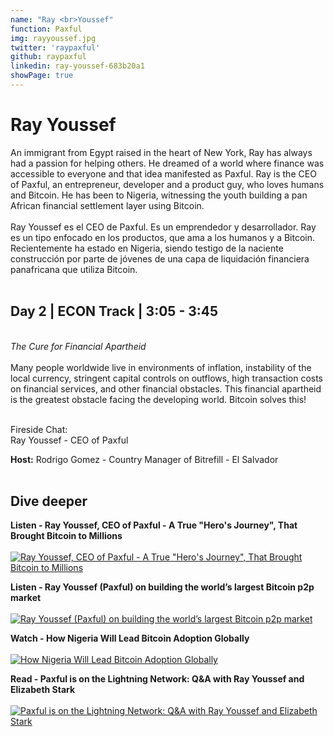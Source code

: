 ```yaml
---
name: "Ray <br>Youssef"
function: Paxful
img: rayyoussef.jpg
twitter: 'raypaxful'
github: raypaxful
linkedin: ray-youssef-683b20a1
showPage: true
---
```


# Ray Youssef
 
An immigrant from Egypt raised in the heart of New York, Ray has always had a passion for helping others. He dreamed of a world where finance was accessible to everyone and that idea manifested as Paxful. Ray is the CEO of Paxful, an entrepreneur, developer and a product guy, who loves humans and Bitcoin. He has been to Nigeria, witnessing the youth building a pan African financial settlement layer using ‪Bitcoin.
<br><br>
Ray Youssef es el CEO de Paxful. Es un emprendedor y desarrollador. Ray es un tipo enfocado en los productos, que ama a los humanos y a Bitcoin. Recientemente ha estado en Nigeria, siendo testigo de la naciente construcción por parte de jóvenes de una capa de liquidación financiera panafricana que utiliza ‪Bitcoin.
<br><br>

## Day 2 | ECON Track | 3:05 - 3:45
<br>
<i>The Cure for Financial Apartheid</i><br><br>
Many people worldwide live in environments of inflation, instability of the local currency, stringent capital controls on outflows, high transaction costs on financial services, and other financial obstacles. This financial apartheid is the greatest obstacle facing the developing world. 
Bitcoin solves this!<br><br>

Fireside Chat: <br>
Ray Youssef - CEO of Paxful

<b>Host:</b> Rodrigo Gomez - Country Manager of Bitrefill - El Salvador
<br><br>

## Dive deeper


<div class="grid grid-cols-1 md:grid-cols-2 gap-5">
<div class="p-3 my-2">

**Listen - Ray Youssef, CEO of Paxful - A True "Hero's Journey", That Brought Bitcoin to Millions** <br><br>
[ ![Ray Youssef, CEO of Paxful - A True "Hero's Journey", That Brought Bitcoin to Millions](/2022/content/ray_rapid.png)](https://anchor.fm/john-vallis/episodes/Ray-Youssef--CEO-of-Paxful---A-True-Heros-Journey--That-Brought-Bitcoin-to-Millions-e14qr89/)
</div>

<div class="p-3 my-2">

**Listen - Ray Youssef (Paxful) on building the world’s largest Bitcoin p2p market** <br><br>
[ ![Ray Youssef (Paxful) on building the world’s largest Bitcoin p2p market](/2022/content/ray_otb.png)](https://onthebrink-podcast.com/ray-youssef-paxful/)
</div>

<div class="p-3 my-2">

**Watch - How Nigeria Will Lead Bitcoin Adoption Globally** <br><br>
[ ![How Nigeria Will Lead Bitcoin Adoption Globally](/2022/content/ray_africa.png)](https://www.youtube.com/watch?v=s9b_yL9P3UU/)
</div>

<div class="p-3 my-2">

**Read - Paxful is on the Lightning Network: Q&A with Ray Youssef and Elizabeth Stark** <br><br>
[ ![Paxful is on the Lightning Network: Q&A with Ray Youssef and Elizabeth Stark](/2022/content/ray_lightning.png)](https://paxful.com/blog/lightning-network-announcement/)
</div>

</div>

<br>
